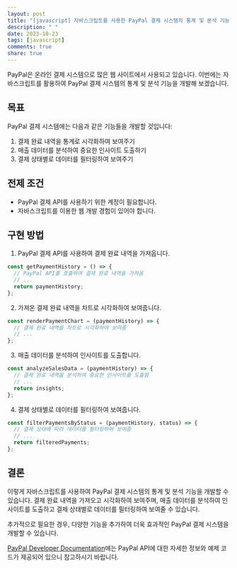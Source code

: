 ```yaml
---
layout: post
title: "[javascript] 자바스크립트를 사용한 PayPal 결제 시스템의 통계 및 분석 기능 개발하기"
description: " "
date: 2023-10-23
tags: [javascript]
comments: true
share: true
---
```


PayPal은 온라인 결제 시스템으로 많은 웹 사이트에서 사용되고 있습니다. 이번에는 자바스크립트를 활용하여 PayPal 결제 시스템의 통계 및 분석 기능을 개발해 보겠습니다.

## 목표

PayPal 결제 시스템에는 다음과 같은 기능들을 개발할 것입니다:

1. 결제 완료 내역을 통계로 시각화하여 보여주기
2. 매출 데이터를 분석하여 중요한 인사이트 도출하기
3. 결제 상태별로 데이터를 필터링하여 보여주기

## 전제 조건

- PayPal 결제 API를 사용하기 위한 계정이 필요합니다.
- 자바스크립트를 이용한 웹 개발 경험이 있어야 합니다.

## 구현 방법

1. PayPal 결제 API를 사용하여 결제 완료 내역을 가져옵니다.

```javascript
const getPaymentHistory = () => {
  // PayPal API를 호출하여 결제 완료 내역을 가져옴
  // ...
  return paymentHistory;
};
```

2. 가져온 결제 완료 내역을 차트로 시각화하여 보여줍니다.

```javascript
const renderPaymentChart = (paymentHistory) => {
  // 결제 완료 내역을 차트로 시각화하여 보여줌
  // ...
};
```

3. 매출 데이터를 분석하여 인사이트를 도출합니다.

```javascript
const analyzeSalesData = (paymentHistory) => {
  // 결제 완료 내역을 분석하여 중요한 인사이트를 도출함
  // ...
  return insights;
};
```

4. 결제 상태별로 데이터를 필터링하여 보여줍니다.

```javascript
const filterPaymentsByStatus = (paymentHistory, status) => {
  // 결제 상태에 따라 데이터를 필터링하여 보여줌
  // ...
  return filteredPayments;
};
```

## 결론

이렇게 자바스크립트를 사용하여 PayPal 결제 시스템의 통계 및 분석 기능을 개발할 수 있습니다. 결제 완료 내역을 가져오고 시각화하여 보여주며, 매출 데이터를 분석하여 인사이트를 도출하고 결제 상태별로 데이터를 필터링하여 보여줄 수 있습니다.

추가적으로 필요한 경우, 다양한 기능을 추가하여 더욱 효과적인 PayPal 결제 시스템을 개발할 수 있습니다.

[PayPal Developer Documentation](https://developer.paypal.com/docs/api)에는 PayPal API에 대한 자세한 정보와 예제 코드가 제공되어 있으니 참고하시기 바랍니다.